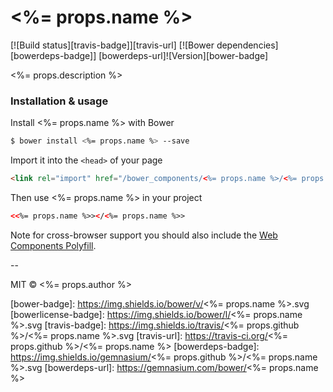 # <%= props.name %>
[![Build status][travis-badge]][travis-url] [![Bower dependencies][bowerdeps-badge]] [bowerdeps-url]![Version][bower-badge]

<%= props.description %>

### Installation & usage

Install <%= props.name %> with Bower

```sh
$ bower install <%= props.name %> --save
```

Import it into the `<head>` of your page

```html
<link rel="import" href="/bower_components/<%= props.name %>/<%= props.name %>.html">
```

Then use <%= props.name %> in your project

```html
<<%= props.name %>></<%= props.name %>>
```

Note for cross-browser support you should also include the [Web Components Polyfill][webcomponents].

--

MIT © <%= props.author %>

[webcomponents]: https://github.com/webcomponents/webcomponentsjs

[bower-badge]: https://img.shields.io/bower/v/<%= props.name %>.svg
[bowerlicense-badge]: https://img.shields.io/bower/l/<%= props.name %>.svg
[travis-badge]: https://img.shields.io/travis/<%= props.github %>/<%= props.name %>.svg
[travis-url]: https://travis-ci.org/<%= props.github %>/<%= props.name %>
[bowerdeps-badge]: https://img.shields.io/gemnasium/<%= props.github %>/<%= props.name %>.svg
[bowerdeps-url]: https://gemnasium.com/bower/<%= props.name %>
